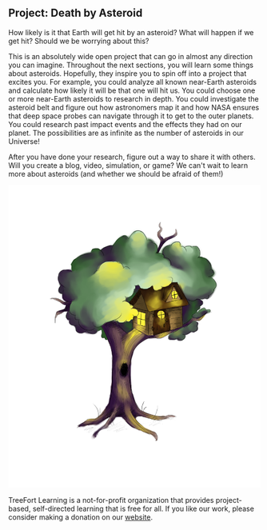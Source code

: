<h2>Project: Death by Asteroid</h2>

<p>How likely is it that Earth will get hit by an asteroid?  What will happen if we get hit?  Should we be worrying about this?</p>

<p>This is an absolutely wide open project that can go in almost any direction you can imagine.  Throughout the next sections, you will learn some things about asteroids.  Hopefully, they inspire you to spin off into a project that excites you.  For example, you could analyze all known near-Earth asteroids and calculate how likely it will be that one will hit us.  You could choose one or more near-Earth asteroids to research in depth.  You could investigate the asteroid belt and figure out how astronomers map it and how NASA ensures that deep space probes can navigate through it to get to the outer planets.  You could research past impact events and the effects they had on our planet.  The possibilities are as infinite as the number of asteroids in our Universe!</p>

<p>After you have done your research, figure out a way to share it with others.  Will you create a blog, video, simulation, or game?  We can't wait to learn more about asteroids (and whether we should be afraid of them!)</p>

<img src="img/treeFortLogoLarge.png" class="center">

<p>TreeFort Learning is a not-for-profit organization that provides project-based, self-directed learning that is free for all.  If you like our work, please consider making a donation on our <a href="http://www.treefortlearning.org">website</a>.</p>
